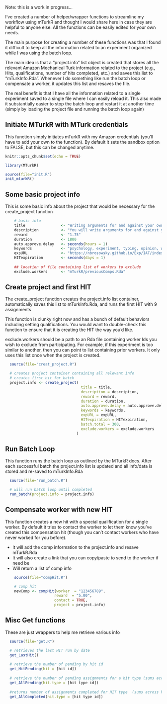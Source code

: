 Note: this is a work in progress…

I’ve created a number of helper/wrapper functions to streamline my
workflow using mTurkR and thought I would share here in case they are
helpful to anyone else. All the functions can be easily edited for your
own needs.

The main purpose for creating a number of these functions was that I
found it difficult to keep all the information related to an experiment
organized while I was using the batch loop.

The main idea is that a “project.info” list object is created that
stores all the relevant Amazon Mechanical Turk information related to
the project (e.g., Hits, qualifications, number of hits completed, etc.)
and saves this list to “mTurkInfo.Rda”. Whenever I do something like run
the batch loop or compensate a worker, it updates this list and resaves
the file.

The real benefit is that I have all the information related to a single
experiment saved to a single file where I can easily reload it. This
also made it substantially easier to stop the batch loop and restart it
at another time (simply by loading the project file and running the
batch loop again)

Initiate MTurkR with MTurk credentials
--------------------------------------

This function simply initiates mTurkR with my Amazon credentials (you’ll
have to add your own to the function). By default it sets the sandbox
option to FALSE, but this can be changed anytime.

``` r
knitr::opts_chunk$set(echo = TRUE)

library(MTurkR)

source(file="init.R")
init_mturkR()
```

Some basic project info
-----------------------

This is some basic info about the project that would be necessary for
the create\_project function

``` r
    # basic info
    title                <- "Writing arguments for and against your own opinions"
    description          <- "You will write arguments for and against your own opinions about four products of your choice (4 writing sections / 50-75 words each)"
    reward               <- "1.75"
    duration             <- 1800
    auto.approve.delay   <- seconds(hours = 1)
    keywords             <- "psychology, experiment, typing, opinion, writing"
    expURL               <- "https://nbrosowsky.github.io/Exp/IAT/index.html"
    HITexpiration        <- seconds(days = 1)
    
    ## location of file containing list of workers to exclude
    exclude.workers      <- "mTurkR/previousComps.Rda"
```

Create project and first HIT
----------------------------

The create\_project function creates the project.info list container,
automatically saves this list to mTurkInfo.Rda, and runs the first HIT
with 9 assignments

This function is clunky right now and has a bunch of default behaviors
including setting qualifications. You would want to double-check this
function to ensure that it is creating the HIT the way you’d like.

exclude.workers should be a path to an Rda file containing worker Ids
you wish to exclude from participating. For example, if this experiment
is too similar to another, then you can point to list containing prior
workers. It only uses this list once when the project is created.

``` r
  source(file="creat_project.R")

  # creates project container containing all relevant info
  # creates first hit for batch
  project.info <- create_project(
                                  title = title,
                                  description = description,
                                  reward = reward,
                                  duration = duration,
                                  auto.approve.delay = auto.approve.delay,
                                  keywords = keywords,
                                  expURL = expURL,
                                  HITexpiration = HITexpiration,
                                  batch.total = 300,
                                  exclude.workers = exclude.workers
                                )
```

Run Batch Loop
--------------

This function runs the batch loop as outlined by the MTurkR docs. After
each successful batch the project.info list is updated and all info/data
is stored and re-saved to mTurkInfo.Rda

``` r
  source(file="run_batch.R")

  # will run batch loop until completed
  run_batch(project.info = project.info)
```

Compensate worker with new HIT
------------------------------

This function creates a new hit with a special qualification for a
single worker. By default it tries to contact the worker to let them
know you’ve created this compensation hit (though you can’t contact
workers who have never worked for you before).

-   It will add the comp information to the project.info and resave
    mTurkR.Rda
-   It will also create a link that you can copy/paste to send to the
    worker if need be
-   Will return a list of comp info

``` r
    source(file="compHit.R")

    # comp hit
    newComp <- compHit(worker  = "123456789",
                      reward  = "5.00",
                      contact = TRUE,
                      project = project.info)
```

Misc Get functions
------------------

These are just wrappers to help me retrieve various info

``` r
  source(file="get.R")

  # retrieves the last HIT run by date
  get_LastHit()
  
  # retrieve the number of pending by hit id
  get_HitPending(hit = [hit id])
  
  # retrieve the number of pending assignments for a hit type (sums across hits / returns a single number)
  get_AllPending(hit.type = [hit type id])
  
  #returns number of assignments completed for HIT type  (sums across hits / returns a single number) 
  get_AllCompleted(hit.type = [hit type id])
```
